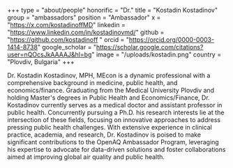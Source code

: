 +++
type = "about/people"
honorific = "Dr."
title = "Kostadin Kostadinov"
group = "ambassadors"
position = "Ambassador"
x = "https://x.com/kostadinoffMD"
linkedin = "https://www.linkedin.com/in/kostadinovmd/"
github = "https://github.com/kostadinoff "
orcid = "https://orcid.org/0000-0003-1414-8738"
google_scholar = "https://scholar.google.com/citations?user=nQOcsJkAAAAJ&hl=bg"
image = "/uploads/kostadin.png"
country = "Plovdiv, Bulgaria"
+++
<!--StartFragment-->

Dr. Kostadin Kostadinov, MPH, MEcon is a dynamic professional with a comprehensive background in medicine, public health, and economics/finance. Graduating from the Medical University Plovdiv and holding Master's degrees in Public Health and Economics/Finance, Dr. Kostadinov currently serves as a medical doctor and assistant professor in public health. Concurrently pursuing a Ph.D. his research interests lie at the intersection of these fields, focusing on innovative approaches to address pressing public health challenges. With extensive experience in clinical practice, academia, and research, Dr. Kostadinov is poised to make significant contributions to the OpenAQ Ambassador Program, leveraging his expertise to advocate for data-driven solutions and foster collaborations aimed at improving global air quality and public health. 

<!--EndFragment-->
